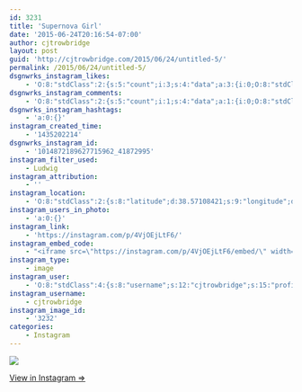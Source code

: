 ```yaml
---
id: 3231
title: 'Supernova Girl'
date: '2015-06-24T20:16:54-07:00'
author: cjtrowbridge
layout: post
guid: 'http://cjtrowbridge.com/2015/06/24/untitled-5/'
permalink: /2015/06/24/untitled-5/
dsgnwrks_instagram_likes:
    - 'O:8:"stdClass":2:{s:5:"count";i:3;s:4:"data";a:3:{i:0;O:8:"stdClass":4:{s:8:"username";s:13:"harryrhenneck";s:15:"profile_picture";s:107:"https://igcdn-photos-d-a.akamaihd.net/hphotos-ak-xap1/t51.2885-19/10748091_1567614103451275_960189444_a.jpg";s:2:"id";s:9:"209151108";s:9:"full_name";s:3:"HRH";}i:1;O:8:"stdClass":4:{s:8:"username";s:11:"pilotsidiot";s:15:"profile_picture";s:106:"https://igcdn-photos-b-a.akamaihd.net/hphotos-ak-xfp1/t51.2885-19/10903513_345578715645385_204293058_a.jpg";s:2:"id";s:6:"579157";s:9:"full_name";s:0:"";}i:2;O:8:"stdClass":4:{s:8:"username";s:10:"sotelom_92";s:15:"profile_picture";s:107:"https://igcdn-photos-f-a.akamaihd.net/hphotos-ak-xpa1/t51.2885-19/10554002_1655418388016101_331365124_a.jpg";s:2:"id";s:10:"1194192206";s:9:"full_name";s:18:"Marcus Tino Sotelo";}}}'
dsgnwrks_instagram_comments:
    - 'O:8:"stdClass":2:{s:5:"count";i:1;s:4:"data";a:1:{i:0;O:8:"stdClass":4:{s:12:"created_time";s:10:"1435206068";s:4:"text";s:21:"Xenon ✨✨✨✨✨";s:4:"from";O:8:"stdClass":4:{s:8:"username";s:14:"steviesparkles";s:15:"profile_picture";s:107:"https://igcdn-photos-h-a.akamaihd.net/hphotos-ak-xpa1/t51.2885-19/10802486_605917789530439_1636931632_a.jpg";s:2:"id";s:9:"195137844";s:9:"full_name";s:13:"stevie macias";}s:2:"id";s:19:"1014904517393568487";}}}'
dsgnwrks_instagram_hashtags:
    - 'a:0:{}'
instagram_created_time:
    - '1435202214'
dsgnwrks_instagram_id:
    - '1014872189627715962_41872995'
instagram_filter_used:
    - Ludwig
instagram_attribution:
    - ''
instagram_location:
    - 'O:8:"stdClass":2:{s:8:"latitude";d:38.57108421;s:9:"longitude";d:-121.420168;}'
instagram_users_in_photo:
    - 'a:0:{}'
instagram_link:
    - 'https://instagram.com/p/4VjOEjLtF6/'
instagram_embed_code:
    - "<iframe src=\"https://instagram.com/p/4VjOEjLtF6/embed/\" width=\"612\" height=\"710\" frameborder=\"0\" scrolling=\"no\" allowtransparency=\"true\"></iframe>\n"
instagram_type:
    - image
instagram_user:
    - 'O:8:"stdClass":4:{s:8:"username";s:12:"cjtrowbridge";s:15:"profile_picture";s:107:"https://igcdn-photos-g-a.akamaihd.net/hphotos-ak-xap1/t51.2885-19/11205819_940973412608942_1083705953_a.jpg";s:2:"id";s:8:"41872995";s:9:"full_name";s:13:"CJ Trowbridge";}'
instagram_username:
    - cjtrowbridge
instagram_image_id:
    - '3232'
categories:
    - Instagram
---
```


[![](http://blog.cjtrowbridge.com/wp-content/uploads/2015/06/11378686_1583865995210591_1968126026_n.jpg)](https://instagram.com/p/4VjOEjLtF6/)

[View in Instagram ⇒](https://instagram.com/p/4VjOEjLtF6/)